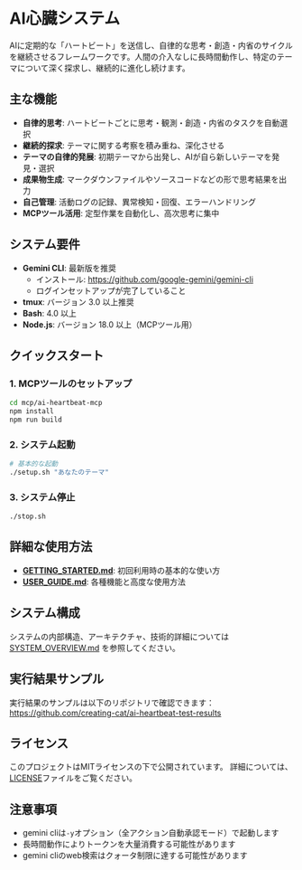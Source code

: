 # AI心臓システム

AIに定期的な「ハートビート」を送信し、自律的な思考・創造・内省のサイクルを継続させるフレームワークです。人間の介入なしに長時間動作し、特定のテーマについて深く探求し、継続的に進化し続けます。

## 主な機能

- **自律的思考**: ハートビートごとに思考・観測・創造・内省のタスクを自動選択
- **継続的探求**: テーマに関する考察を積み重ね、深化させる
- **テーマの自律的発展**: 初期テーマから出発し、AIが自ら新しいテーマを発見・選択
- **成果物生成**: マークダウンファイルやソースコードなどの形で思考結果を出力
- **自己管理**: 活動ログの記録、異常検知・回復、エラーハンドリング
- **MCPツール活用**: 定型作業を自動化し、高次思考に集中

## システム要件

- **Gemini CLI**: 最新版を推奨
  - インストール: https://github.com/google-gemini/gemini-cli
  - ログインセットアップが完了していること
- **tmux**: バージョン 3.0 以上推奨
- **Bash**: 4.0 以上
- **Node.js**: バージョン 18.0 以上（MCPツール用）

## クイックスタート

### 1. MCPツールのセットアップ
```bash
cd mcp/ai-heartbeat-mcp
npm install
npm run build
```

### 2. システム起動
```bash
# 基本的な起動
./setup.sh "あなたのテーマ"
```

### 3. システム停止
```bash
./stop.sh
```

## 詳細な使用方法

- **[GETTING_STARTED.md](GETTING_STARTED.md)**: 初回利用時の基本的な使い方
- **[USER_GUIDE.md](USER_GUIDE.md)**: 各種機能と高度な使用方法

## システム構成

システムの内部構造、アーキテクチャ、技術的詳細については [SYSTEM_OVERVIEW.md](SYSTEM_OVERVIEW.md) を参照してください。

## 実行結果サンプル

実行結果のサンプルは以下のリポジトリで確認できます：
https://github.com/creating-cat/ai-heartbeat-test-results

## ライセンス

このプロジェクトはMITライセンスの下で公開されています。
詳細については、[LICENSE](LICENSE)ファイルをご覧ください。

## 注意事項

- gemini cliは`-y`オプション（全アクション自動承認モード）で起動します
- 長時間動作によりトークンを大量消費する可能性があります
- gemini cliのweb検索はクォータ制限に達する可能性があります